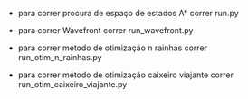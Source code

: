 
* para correr procura de espaço de estados A* correr run.py

* para correr Wavefront correr run_wavefront.py

* para correr método de otimização n rainhas correr run_otim_n_rainhas.py

* para correr método de otimização caixeiro viajante correr run_otim_caixeiro_viajante.py